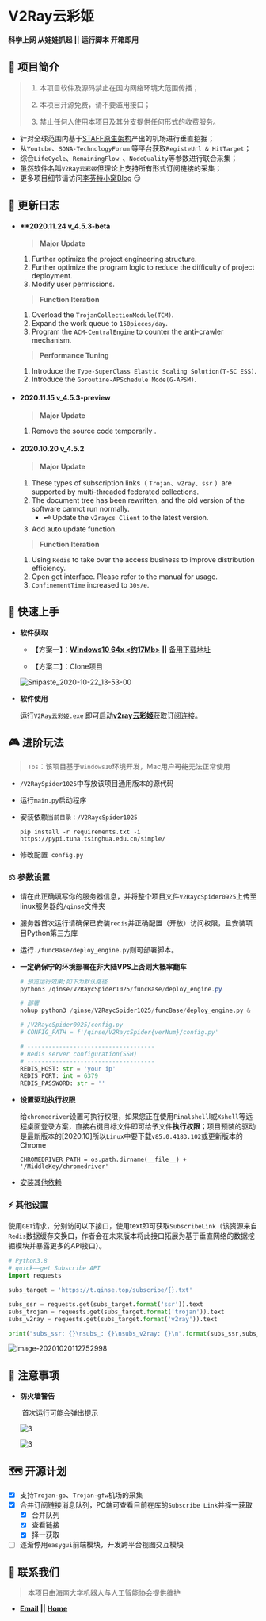 # V2Ray云彩姬

**科学上网 从娃娃抓起** **||** **运行脚本 开箱即用**

## :carousel_horse: 项目简介

> 1. 本项目软件及源码禁止在国内网络环境大范围传播；
>
> 2. 本项目开源免费，请不要滥用接口；
>
> 3. 禁止任何人使用本项目及其分支提供任何形式的收费服务。

- 针对全球范围内基于[STAFF原生架构](https://github.com/Anankke/SSPanel-Uim)产出的机场进行垂直挖掘；
- 从`Youtube`、`SONA-TechnologyForum` 等平台获取`RegisteUrl & HitTarget`；
- 综合`LifeCycle`、`RemainingFlow `、`NodeQuality`等参数进行联合采集；
- 虽然软件名叫`V2Ray云彩姬`但理论上支持所有形式订阅链接的采集；
- 更多项目细节请访问[李芬特小窝Blog](https://www.qinse.top/v2raycs/) :smirk:

## :loudspeaker: 更新日志

- #### **2020.11.24 v_4.5.3-beta

  > **Major Update**

  1. Further optimize the project engineering structure.
  2. Further optimize the program logic to reduce the difficulty of project deployment.
  3. Modify user permissions.

  > **Function Iteration**

  1. Overload the `TrojanCollectionModule(TCM)`.
  2. Expand the work queue to `150pieces/day`.
  3. Program the `ACM-CentralEngine` to counter the anti-crawler mechanism.

  > **Performance Tuning**

  1. Introduce the  `Type-SuperClass Elastic Scaling Solution(T-SC ESS)`.
  2. Introduce the `Goroutine-APSchedule Mode(G-APSM)`.

- #### **2020.11.15** v_4.5.3-preview

  > **Major Update**

  1. Remove the source code temporarily .

- #### **2020.10.20 v_4.5.2** 

  > **Major Update**

  1. These types of subscription links（ `Trojan`、`v2ray`、`ssr` ）are supported by multi-threaded federated collections.
  2. The document tree has been rewritten, and the old version of the software cannot run normally.
     -  :old_key: Update the `v2raycs Client` to the latest version.
  3. Add auto update function.

  > **Function Iteration** 

  1. Using `Redis` to take over the access business to improve distribution efficiency.
  2. Open get interface. Please refer to the manual for usage.
  3. `ConfinementTime` increased to `30s/e`.

## :eagle: 快速上手

- **软件获取**

  - 【方案一】：[**Windows10 64x <约17Mb>**](https://t.qinse.top/subscribe/v2ray云彩姬.zip) **||** [备用下载地址](https://yao.qinse.top/subscribe/v2ray云彩姬.zip)

  - 【方案二】：Clone项目

  ![Snipaste_2020-10-22_13-53-00](https://i.loli.net/2020/10/22/s9vC6RI7FtVJahe.png)

- **软件使用**

  运行`V2Ray云彩姬.exe` 即可启动[**v2ray云彩姬**](https://github.com/QIN2DIM/V2RayCloudSpider/blob/master/V2Ray云彩姬使用说明.md)获取订阅连接。


## :video_game: 进阶玩法

> `Tos`：该项目基于`Windows10`环境开发，Mac用户~~可能~~无法正常使用

- `/V2RaySpider1025`中存放该项目通用版本的源代码

- 运行`main.py`启动程序

- 安装依赖`当前目录：/V2RaycSpider1025`

  ```
  pip install -r requirements.txt -i https://pypi.tuna.tsinghua.edu.cn/simple/
  ```

- 修改配置` config.py`

### :balance_scale: 参数设置

- 请在此正确填写你的服务器信息，并将整个项目文件`V2RaycSpider0925`上传至linux服务器的`/qinse`文件夹

- 服务器首次运行请确保已安装`redis`并正确配置（开放）访问权限，且安装项目Python第三方库

- 运行`./funcBase/deploy_engine.py`则可部署脚本。

- **一定确保宁的环境部署在非大陆VPS上否则大概率翻车**

  ```powershell
  # 预览运行效果;如下为默认路径
  python3 /qinse/V2RaycSpider1025/funcBase/deploy_engine.py
  ```
  
  ```python
  # 部署
  nohup python3 /qinse/V2RaycSpider1025/funcBase/deploy_engine.py &
  ```
  
  ```python
  # /V2RaycSpider0925/config.py
  # CONFIG_PATH = f'/qinse/V2RaycSpider{verNum}/config.py'
  
  # ------------------------------------
  # Redis server configuration(SSH)
  # ------------------------------------
  REDIS_HOST: str = 'your ip'
  REDIS_PORT: int = 6379
  REDIS_PASSWORD: str = ''
  ```
  
- **设置驱动执行权限**

  给`chromedriver`设置可执行权限，如果您正在使用`Finalshell`l或`Xshell`等远程桌面登录方案，直接右键目标文件即可给予文件**执行权限**；项目预装的驱动是最新版本的[2020.10]所以`Linux`中要下载`v85.0.4183.102`或更新版本的Chrome

  ```shell
  CHROMEDRIVER_PATH = os.path.dirname(__file__) + '/MiddleKey/chromedriver'
  ```

- [安装其他依赖](https://shimo.im/docs/5bqnroJYDbU4rGqy/)

### :zap: 其他设置

​		使用`GET`请求，分别访问以下接口，使用text即可获取`SubscribeLink`（该资源来自`Redis`数据缓存交换口，作者会在未来版本将此接口拓展为基于垂直网络的数据挖掘模块并暴露更多的API接口）。

```python
# Python3.8
# quick——get Subscribe API
import requests

subs_target = 'https://t.qinse.top/subscribe/{}.txt'

subs_ssr = requests.get(subs_target.format('ssr')).text
subs_trojan = requests.get(subs_target.format('trojan')).text
subs_v2ray = requests.get(subs_target.format('v2ray')).text

print("subs_ssr: {}\nsubs_: {}\nsubs_v2ray: {}\n".format(subs_ssr,subs_trojan,subs_v2ray))
```

![image-20201020112752998](https://i.loli.net/2020/10/20/XaJc4qA1ehPUM5V.png)

##  :small_red_triangle: 注意事项

- **防火墙警告**

  ​	首次运行可能会弹出提示

  ![3](https://i.loli.net/2020/10/06/MhwiZfOz3VdDPU5.png)

  ![3](https://i.loli.net/2020/10/06/gmLksO3HCtyWu9r.png)

## :world_map: 开源计划

- [x] 支持`Trojan-go`、`Trojan-gfw`机场的采集
- [x] 合并订阅链接消息队列，PC端可查看目前在库的`Subscribe Link`并择一获取
  - [x] 合并队列
  - [x] 查看链接
  - [x] 择一获取
- [ ] 逐渐停用`easygui`前端模块，开发跨平台视图交互模块

## :email: 联系我们

> 本项目由海南大学机器人与人工智能协会提供维护

- [**Email**](mailto:RmAlkaid@outlook.com?subject=CampusDailyAutoSign-ISSUE) **||** [**Home**](https://a-rai.github.io/)

###  
